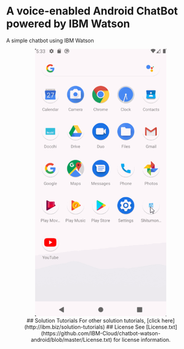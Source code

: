# A voice-enabled Android ChatBot powered by IBM Watson

A simple chatbot using IBM Watson



<p align="center"><img src="https://github.com/Kijimu7/shitumonbox/blob/chatbotproject/shitumonbox.gif" width="350" />
<br>
## Solution Tutorials 
For other solution tutorials, [click here](http://ibm.biz/solution-tutorials)
## License
See [License.txt](https://github.com/IBM-Cloud/chatbot-watson-android/blob/master/License.txt) for license information.

